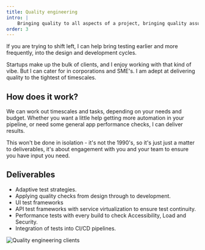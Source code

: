 ```yaml
---
title: Quality engineering
intro: |
    Bringing quality to all aspects of a project, bringing quality assurance and testing to the SDLC, from design to production.
order: 3
---
```


If you are trying to shift left, I can help bring testing earlier and more frequently, into the design and development cycles.

Startups make up the bulk of clients, and I enjoy working with that kind of vibe. But I can cater for in corporations and SME's. I am adept at delivering quality to the tightest of timescales.

## How does it work?

We can work out timescales and tasks, depending on your needs and budget. Whether you want a little help getting more automation in your pipeline, or need some general app performance checks, I can deliver results. 

This won't be done in isolation - it's not the 1990's, so it's just just a matter to deliverables, it's about engagement with you and your team to ensure you have input you need.

## Deliverables
- Adaptive test strategies.
- Applying quality checks from design through to development.
- UI test frameworks
- API test frameworks with service virtualization to ensure test continuity.
- Performance tests with every build to check Accessibility, Load and Security.
- Integration of tests into CI/CD pipelines.

![Quality engineering clients](/images/illustrations/clients-qe.png)